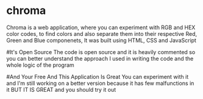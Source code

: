 # chroma
Chroma is a web application, where you can experiment with RGB and HEX color codes, to find colors and also separate them into their respective Red, Green and Blue componenets, It was built using HTML, CSS and JavaScript

#It's Open Source
The code is open source and it is heavily commented so you can better understand the approach I used in writing the code and the whole logic of the program

#And Your Free And This Application Is Great
You can experiment with it and I'm still working on a better version because it has few malfunctions in it BUT IT IS GREAT and you should try it out
